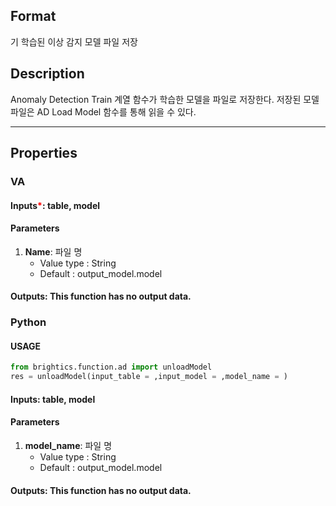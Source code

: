 ## Format
기 학습된 이상 감지 모델 파일 저장

## Description

Anomaly Detection Train 계열 함수가 학습한 모델을 파일로 저장한다. 
저장된 모델 파일은 AD Load Model 함수를 통해 읽을 수 있다. 

---

## Properties
### VA
#### Inputs<b style="color:red">*</b>: table, model

#### Parameters
1. **Name**: 파일 명
   - Value type : String
   - Default : output_model.model

#### Outputs: This function has no output data.

### Python

#### USAGE
```python
from brightics.function.ad import unloadModel
res = unloadModel(input_table = ,input_model = ,model_name = )

```
#### Inputs: table, model

#### Parameters
1. **model_name**: 파일 명
   - Value type : String
   - Default : output_model.model

#### Outputs: This function has no output data.

